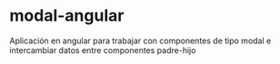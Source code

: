 # modal-angular
Aplicación en angular para trabajar con componentes de tipo modal e intercambiar datos entre componentes padre-hijo
